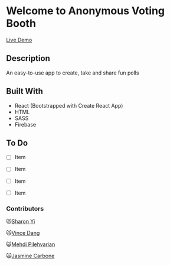 # Welcome to Anonymous Voting Booth

[Live Demo](https://anonvotingbooth.github.io/anonymousVotingBooth/dashboard)

## Description
An easy-to-use app to create, take and share fun polls

## Built With
* React (Bootstrapped with Create React App)
* HTML
* SASS
* Firebase


## To Do
- [ ] Item
- [ ] Item
- [ ] Item
- [ ] Item


### Contributors 
 :heart_eyes_cat:[Sharon Yi](https://github.com/sharon-yi)

 :smirk_cat:[Vince Dang](https://github.com/DangVincent)

 :smiley_cat:[Mehdi Pilehvarian](https://github.com/mantonionip)

 :scream_cat:[Jasmine Carbone](https://github.com/tiltedcanvas)
